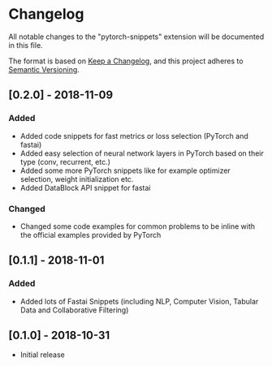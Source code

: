 # Changelog

All notable changes to the "pytorch-snippets" extension will be documented in this file.

The format is based on [Keep a Changelog](https://keepachangelog.com/en/1.0.0/),
and this project adheres to [Semantic Versioning](https://semver.org/spec/v2.0.0.html).

<!---
## [Unreleased]

### Changed

## [0.1.1] - 2018-11-01

### Added

- ...

### Changed

- ...

### Fixed

- ...
- -->

## [0.2.0] - 2018-11-09

### Added

- Added code snippets for fast metrics or loss selection (PyTorch and fastai)
- Added easy selection of neural network layers in PyTorch based on their type (conv, recurrent, etc.)
- Added some more PyTorch snippets like for example optimizer selection, weight initialization etc.
- Added DataBlock API snippet for fastai

### Changed

- Changed some code examples for common problems to be inline with the official examples provided by PyTorch

## [0.1.1] - 2018-11-01

### Added

- Added lots of Fastai Snippets (including NLP, Computer Vision, Tabular Data and Collaborative Filtering)

## [0.1.0] - 2018-10-31

- Initial release